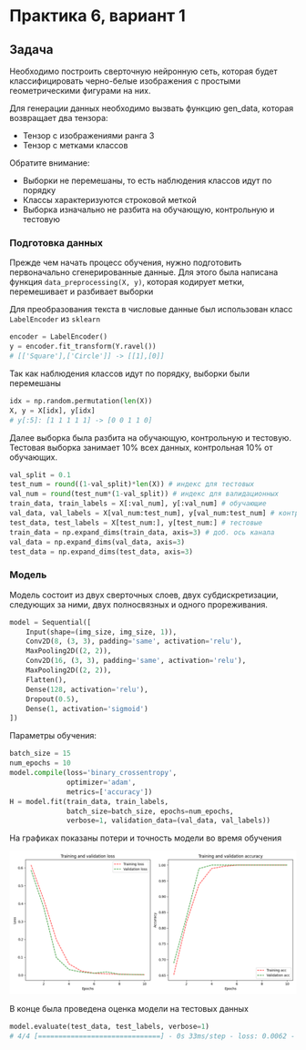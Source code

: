 # Практика 6, вариант 1

## Задача

Необходимо построить сверточную нейронную сеть, которая будет классифицировать черно-белые изображения с простыми геометрическими фигурами на них.

Для генерации данных необходимо вызвать функцию gen_data, которая возвращает два тензора:

* Тензор с изображениями ранга 3
* Тензор с метками классов

Обратите внимание:

* Выборки не перемешаны, то есть наблюдения классов идут по порядку
* Классы характеризуются строковой меткой
* Выборка изначально не разбита на обучающую, контрольную и тестовую

### Подготовка данных

Прежде чем начать процесс обучения, нужно подготовить первоначально сгенерированные данные. Для этого была написана функция `data_preprocessing(X, y)`, которая кодирует метки, перемешивает и разбивает выборки

Для преобразования текста в числовые данные был использован класс `LabelEncoder` из `sklearn`

```py
encoder = LabelEncoder() 
y = encoder.fit_transform(Y.ravel())
# [['Square'],['Circle']] -> [[1],[0]]
```

Так как наблюдения классов идут по порядку, выборки были перемешаны

```py
idx = np.random.permutation(len(X))
X, y = X[idx], y[idx]
# y[:5]: [1 1 1 1 1] -> [0 0 1 1 0] 
```

Далее выборка была разбита на обучающую, контрольную и тестовую. Тестовая выборка занимает 10% всех данных, контрольная 10% от обучающих.

```py
val_split = 0.1
test_num = round((1-val_split)*len(X)) # индекс для тестовых
val_num = round(test_num*(1-val_split)) # индекс для валидационных
train_data, train_labels = X[:val_num], y[:val_num] # обучающие
val_data, val_labels = X[val_num:test_num], y[val_num:test_num] # контрольные
test_data, test_labels = X[test_num:], y[test_num:] # тестовые
train_data = np.expand_dims(train_data, axis=3) # доб. ось канала
val_data = np.expand_dims(val_data, axis=3)
test_data = np.expand_dims(test_data, axis=3)
```

### Модель

Модель состоит из двух сверточных слоев, двух субдискретизации, следующих за ними, двух полносвязных и одного прореживания.

```py
model = Sequential([
    Input(shape=(img_size, img_size, 1)),
    Conv2D(8, (3, 3), padding='same', activation='relu'),
    MaxPooling2D((2, 2)),
    Conv2D(16, (3, 3), padding='same', activation='relu'),
    MaxPooling2D((2, 2)),
    Flatten(),
    Dense(128, activation='relu'),
    Dropout(0.5),
    Dense(1, activation='sigmoid')
])
```

Параметры обучения:

```py
batch_size = 15
num_epochs = 10
model.compile(loss='binary_crossentropy',
              optimizer='adam',
              metrics=['accuracy'])
H = model.fit(train_data, train_labels,
              batch_size=batch_size, epochs=num_epochs,
              verbose=1, validation_data=(val_data, val_labels))
```

На графиках показаны потери и точность модели во время обучения

![Графики](Figure_1.png "Графики")

В конце была проведена оценка модели на тестовых данных

```py
model.evaluate(test_data, test_labels, verbose=1)
# 4/4 [==============================] - 0s 33ms/step - loss: 0.0062 - accuracy: 1.0000
```
